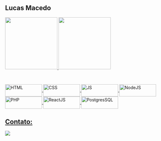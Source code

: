 ## Lucas Macedo

<div>
  <a href="https://github.com/lukasMacedo06">
  <img height="170em" src="https://github-readme-stats.vercel.app/api?username=lukasMacedo06&show_icons=true&theme=tokyonight&include_all_commits=true&count_private=true"/>
  <img height="170em" src="https://github-readme-stats.vercel.app/api/top-langs/?username=lukasMacedo06&layout=compact&langs_count=7&theme=tokyonight"/>
</div>

##
  
 <div style="display: inline_block"><br>
  <img align="center" alt="HTML" title="HTML" height="40" width="120" src="https://img.shields.io/badge/HTML5-E34F26?style=for-the-badge&logo=html5&logoColor=white">
  <img align="center" alt="CSS" title="CSS" height="40" width="120" src="https://img.shields.io/badge/CSS3-1572B6?style=for-the-badge&logo=css3&logoColor=white">
  <img align="center" alt="JS" title="JS" height="40" width="120" src="https://img.shields.io/badge/JavaScript-323330?style=for-the-badge&logo=javascript&logoColor=F7DF1E">
   <img align="center" alt="NodeJS" title="NodeJS" height="40" width="120" src="https://img.shields.io/badge/Node.js-43853D?style=for-the-badge&logo=node.js&logoColor=white">
   <img align="center" alt="PHP" title="PHP" height="40" width="120" src="https://img.shields.io/badge/PHP-777BB4?style=for-the-badge&logo=php&logoColor=white">
   <img align="center" alt="ReactJS" title="ReactJS" height="40" width="120" src="https://img.shields.io/badge/React-20232A?style=for-the-badge&logo=react&logoColor=61DAFB">
   <img align="center" alt="PostgresSQL" title="PostgresSQL" height="40" width="120" src="https://img.shields.io/badge/PostgreSQL-316192?style=for-the-badge&logo=postgresql&logoColor=white">
</div>
  
  ## Contato:
  
  <div> 
  <a href="https://www.linkedin.com/in/lucas-macedo-6a1b8a129" target="_blank"><img src="https://img.shields.io/badge/-LinkedIn-%230077B5?style=for-the-badge&logo=linkedin&logoColor=white" target="_blank"></a> 
</div>
  


